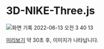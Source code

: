 # 3D-NIKE-Three.js
![화면 기록 2022-06-13 오전 3 40 13](https://user-images.githubusercontent.com/56300369/173248488-76cd2964-dc94-4f9a-b5db-4969881a5091.gif)

[미리보기](https://soooin.github.io/3D-NIKE-Three.js/nike.html)
약 30초 후, 이미지가 나타납니다.
